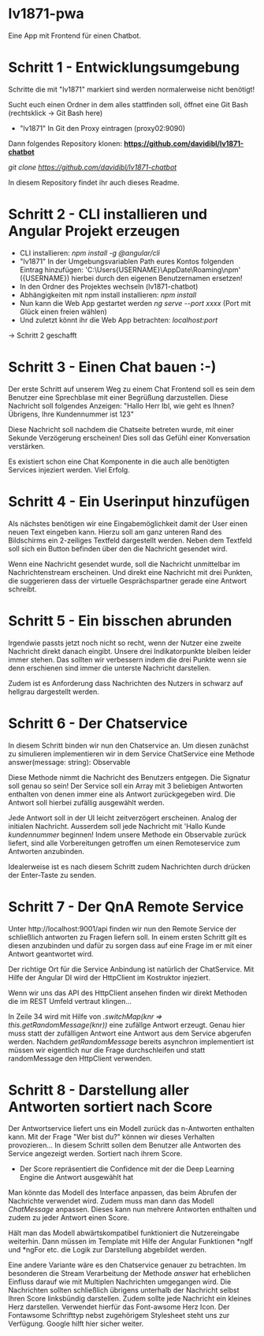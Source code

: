 # lv1871-pwa
Eine App mit Frontend für einen Chatbot.


# Schritt 1 - Entwicklungsumgebung

Schritte die mit "lv1871" markiert sind werden normalerweise nicht benötigt!

Sucht euch einen Ordner in dem alles stattfinden soll, öffnet eine Git Bash (rechtsklick -> Git Bash here)

- "lv1871" In Git den Proxy eintragen (proxy02:9090)

Dann folgendes Repository klonen:
**https://github.com/davidibl/lv1871-chatbot**

*git clone https://github.com/davidibl/lv1871-chatbot*

In diesem Repository findet ihr auch dieses Readme.

# Schritt 2 - CLI installieren und Angular Projekt erzeugen

- CLI installieren: *npm install -g @angular/cli*
- "lv1871" In der Umgebungsvariablen Path eures Kontos folgenden Eintrag hinzufügen: 'C:\Users\{USERNAME}\AppDate\Roaming\npm' ({USERNAME}) hierbei durch den eigenen Benutzernamen ersetzen!
- In den Ordner des Projektes wechseln (lv1871-chatbot)
- Abhängigkeiten mit npm install installieren: *npm install*
- Nun kann die Web App gestartet werden *ng serve --port xxxx* (Port mit Glück einen freien wählen)
- Und zuletzt könnt ihr die Web App betrachten: *localhost:port*

-> Schritt 2 geschafft

# Schritt 3 - Einen Chat bauen :-)

Der erste Schritt auf unserem Weg zu einem Chat Frontend soll es sein dem Benutzer eine Sprechblase mit einer Begrüßung
darzustellen.
Diese Nachricht soll folgendes Anzeigen:
"Hallo Herr Ibl, wie geht es Ihnen? Übrigens, Ihre Kundennummer ist 123"

Diese Nachricht soll nachdem die Chatseite betreten wurde, mit einer Sekunde Verzögerung erscheinen! Dies soll
das Gefühl einer Konversation verstärken.

Es existiert schon eine Chat Komponente in die auch alle benötigten Services injeziert werden.
Viel Erfolg.


# Schritt 4 - Ein Userinput hinzufügen

Als nächstes benötigen wir eine Eingabemöglichkeit damit der User einen neuen Text eingeben kann.
Hierzu soll am ganz unteren Rand des Bildschirms ein 2-zeiliges Textfeld dargestellt werden.
Neben dem Textfeld soll sich ein Button befinden über den die Nachricht gesendet wird.

Wenn eine Nachricht gesendet wurde, soll die Nachricht unmittelbar im Nachrichtenstream erscheinen.
Und direkt eine Nachricht mit drei Punkten, die suggerieren dass der virtuelle Gesprächspartner
gerade eine Antwort schreibt.


# Schritt 5 - Ein bisschen abrunden

Irgendwie passts jetzt noch nicht so recht, wenn der Nutzer eine zweite Nachricht direkt danach eingibt.
Unsere drei Indikatorpunkte bleiben leider immer stehen.
Das sollten wir verbessern indem die drei Punkte wenn sie denn erschienen sind immer die unterste Nachricht darstellen.

Zudem ist es Anforderung dass Nachrichten des Nutzers in schwarz auf hellgrau dargestellt werden.


# Schritt 6 - Der Chatservice

In diesem Schritt binden wir nun den Chatservice an.
Um diesen zunächst zu simulieren implementieren wir in dem Service ChatService eine Methode
answer(message: string): Observable<ChatMessage>

Diese Methode nimmt die Nachricht des Benutzers entgegen. Die Signatur soll genau so sein!
Der Service soll ein Array mit 3 beliebigen Antworten enthalten von denen immer eine als Antwort zurückgegeben wird.
Die Antwort soll hierbei zufällig ausgewählt werden.

Jede Antwort soll in der UI leicht zeitverzögert erscheinen. Analog der initialen Nachricht.
Ausserdem soll jede Nachricht mit 'Hallo Kunde *kundennummer* beginnen!
Indem unsere Methode ein Observable zurück liefert, sind alle Vorbereitungen getroffen um einen Remoteservice
zum Antworten anzubinden.

Idealerweise ist es nach diesem Schritt zudem Nachrichten durch drücken der Enter-Taste zu senden.


# Schritt 7 - Der QnA Remote Service

Unter http://localhost:9001/api finden wir nun den Remote Service der schließlich antworten zu Fragen liefern soll.
In einem ersten Schritt gilt es diesen anzubinden und dafür zu sorgen dass auf eine Frage im er mit einer Antwort 
geantwortet wird.

Der richtige Ort für die Service Anbindung ist natürlich der ChatService. Mit Hilfe der Angular DI wird der
HttpClient im Kostruktor injeziert.

Wenn wir uns das API des HttpClient ansehen finden wir direkt Methoden die im REST Umfeld vertraut klingen...

In Zeile 34 wird mit Hilfe von *.switchMap(knr => this.getRandomMessage(knr))* eine zufällge Antwort erzeugt.
Genau hier muss statt der zufälligen Antwort eine Antwort aus dem Service abgerufen werden. Nachdem *getRandomMessage*
bereits asynchron implementiert ist müssen wir eigentlich nur die Frage durchschleifen und statt randomMessage den
HttpClient verwenden.


# Schritt 8 - Darstellung aller Antworten sortiert nach Score

Der Antwortservice liefert uns ein Modell zurück das n-Antworten enthalten kann.
Mit der Frage "Wer bist du?" können wir dieses Verhalten provozieren...
In diesem Schritt sollen dem Benutzer alle Antworten des Service angezeigt werden. Sortiert nach ihrem Score.

* Der Score repräsentiert die Confidence mit der die Deep Learning Engine die Antwort ausgewählt hat

Man könnte das Modell des Interface anpassen, das beim Abrufen der Nachrichte verwendet wird. Zudem muss man dann das
Modell *ChatMessage* anpassen. Dieses kann nun mehrere Antworten enthalten und zudem zu jeder Antwort einen
Score.

Hält man das Modell abwärtskompatibel funktioniert die Nutzereingabe weiterhin. Dann müssen im Template mit Hilfe
der Angular Funktionen *ngIf und *ngFor etc. die Logik zur Darstellung abgebildet werden.

Eine andere Variante wäre es den Chatservice genauer zu betrachten. 
Im besonderen die Stream Verarbeitung der Methode *answer* hat erheblichen Einfluss darauf wie mit Multiplen
Nachrichten umgegangen wird.
Die Nachrichten sollten schließlich übrigens unterhalb der Nachricht selbst Ihren Score linksbündig darstellen. 
Zudem sollte jede Nachricht ein kleines Herz darstellen.
Verwendet hierfür das Font-awsome Herz Icon. Der Fontawsome Schrifttyp nebst zugehörigem Stylesheet steht uns
zur Verfügung.
Google hilft hier sicher weiter. 
